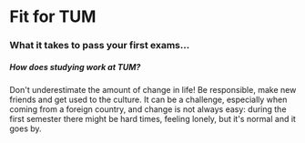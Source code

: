 # Fit for TUM

### What it takes to pass your first exams...

##### How does studying work at TUM?

Don't underestimate the amount of change in life! Be responsible, make new friends and get used to the culture. It can be a challenge, especially when coming from a foreign country, and change is not always easy: during the first semester there might be hard times, feeling lonely, but it's normal and it goes by.

